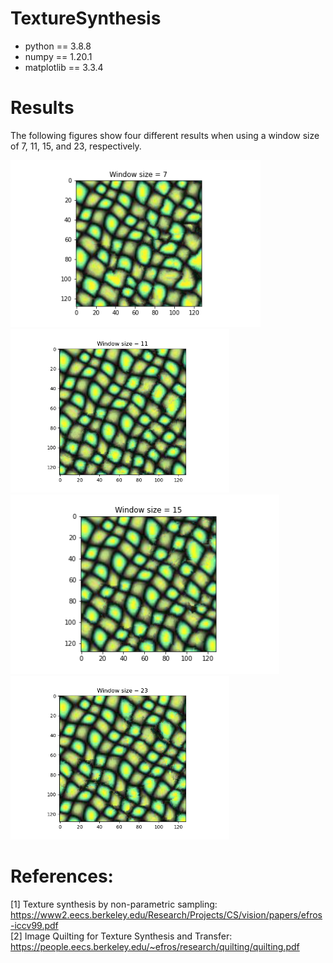 # TextureSynthesis

- python == 3.8.8
- numpy == 1.20.1
- matplotlib == 3.3.4


# Results
The following figures show four different results when using a window size of 7, 11, 15, and 23, respectively.

<img src="./results/part1_7x7.png" width=400> <img src="./results/part1_11x11.png" width=350> <img src="./results/part1_15x15.png" width=430> <img src="./results/part1_23x23.png" width=350>  


# References:
[1] Texture synthesis by non-parametric sampling: https://www2.eecs.berkeley.edu/Research/Projects/CS/vision/papers/efros-iccv99.pdf  
[2] Image Quilting for Texture Synthesis and Transfer: https://people.eecs.berkeley.edu/~efros/research/quilting/quilting.pdf

